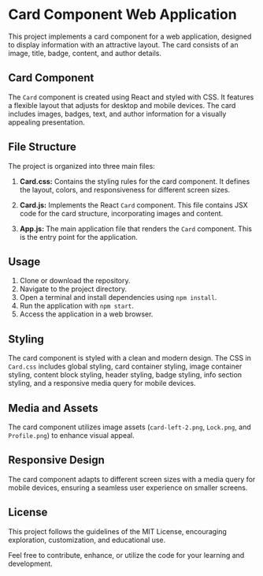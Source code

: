 # Card Component Web Application

This project implements a card component for a web application, designed to display information with an attractive layout. The card consists of an image, title, badge, content, and author details.

## Card Component

The `Card` component is created using React and styled with CSS. It features a flexible layout that adjusts for desktop and mobile devices. The card includes images, badges, text, and author information for a visually appealing presentation.

## File Structure

The project is organized into three main files:

1. **Card.css:** Contains the styling rules for the card component. It defines the layout, colors, and responsiveness for different screen sizes.

2. **Card.js:** Implements the React `Card` component. This file contains JSX code for the card structure, incorporating images and content.

3. **App.js:** The main application file that renders the `Card` component. This is the entry point for the application.

## Usage

1. Clone or download the repository.
2. Navigate to the project directory.
3. Open a terminal and install dependencies using `npm install`.
4. Run the application with `npm start`.
5. Access the application in a web browser.

## Styling

The card component is styled with a clean and modern design. The CSS in `Card.css` includes global styling, card container styling, image container styling, content block styling, header styling, badge styling, info section styling, and a responsive media query for mobile devices.

## Media and Assets

The card component utilizes image assets (`card-left-2.png`, `Lock.png`, and `Profile.png`) to enhance visual appeal.

## Responsive Design

The card component adapts to different screen sizes with a media query for mobile devices, ensuring a seamless user experience on smaller screens.


## License

This project follows the guidelines of the MIT License, encouraging exploration, customization, and educational use.

Feel free to contribute, enhance, or utilize the code for your learning and development.
